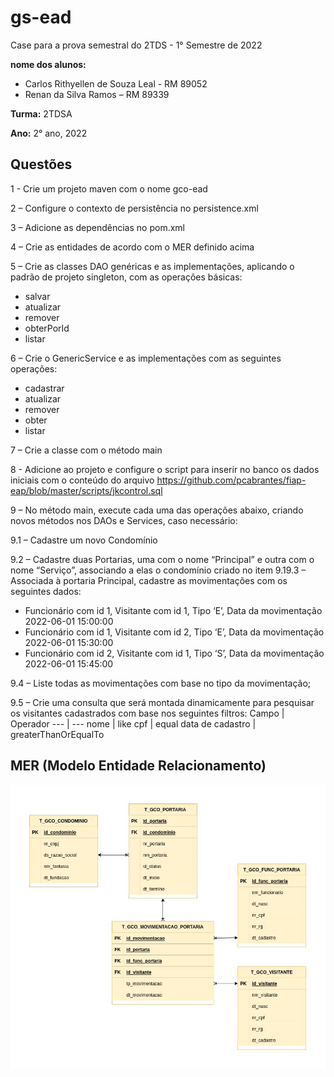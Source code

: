 # gs-ead
Case para a prova semestral do 2TDS - 1° Semestre de 2022

**nome dos alunos:** 

* Carlos Rithyellen de Souza Leal - RM 89052
* Renan da Silva Ramos – RM 89339

**Turma:** 2TDSA

**Ano:** 2° ano, 2022

## Questões
1 - Crie um projeto maven com o nome gco-ead

2 – Configure o contexto de persistência no persistence.xml

3 – Adicione as dependências no pom.xml

4 – Crie as entidades de acordo com o MER definido acima

5 – Crie as classes DAO genéricas e as implementações, aplicando o
padrão de projeto singleton, com as operações básicas:
* salvar
* atualizar
* remover
* obterPorId
* listar

6 – Crie o GenericService e as implementações com as seguintes
operações:
* cadastrar
* atualizar
* remover
* obter
* listar

7 – Crie a classe com o método main

8 - Adicione ao projeto e configure o script para inserir no banco os dados
iniciais com o conteúdo do arquivo https://github.com/pcabrantes/fiap-eap/blob/master/scripts/jkcontrol.sql

9 – No método main, execute cada uma das operações abaixo, criando
novos métodos nos DAOs e Services, caso necessário:

9.1 – Cadastre um novo Condomínio

9.2 – Cadastre duas Portarias, uma com o nome “Principal” e outra com o
nome “Serviço”, associando a elas o condomínio criado no item 9.19.3 – Associada à portaria Principal, cadastre as movimentações com os
seguintes dados:
* Funcionário com id 1, Visitante com id 1, Tipo ‘E’, Data da movimentação 2022-06-01 15:00:00
* Funcionário com id 1, Visitante com id 2, Tipo ‘E’, Data da movimentação 2022-06-01 15:30:00
* Funcionário com id 2, Visitante com id 1, Tipo ‘S’, Data da movimentação 2022-06-01 15:45:00

9.4 – Liste todas as movimentações com base no tipo da movimentação;

9.5 – Crie uma consulta que será montada dinamicamente para pesquisar
os visitantes cadastrados com base nos seguintes filtros:
Campo | Operador
--- | --- 
nome | like
cpf | equal
data de cadastro | greaterThanOrEqualTo

## MER (Modelo Entidade Relacionamento)

<img src="/imagem.jpg" width="550">
